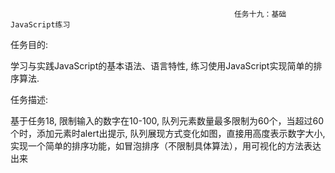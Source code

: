                                                       任务十九：基础JavaScript练习
任务目的:

学习与实践JavaScript的基本语法、语言特性,
练习使用JavaScript实现简单的排序算法.

任务描述:

基于任务18,
限制输入的数字在10-100,
队列元素数量最多限制为60个，当超过60个时，添加元素时alert出提示,
队列展现方式变化如图，直接用高度表示数字大小,
实现一个简单的排序功能，如冒泡排序（不限制具体算法），用可视化的方法表达出来

